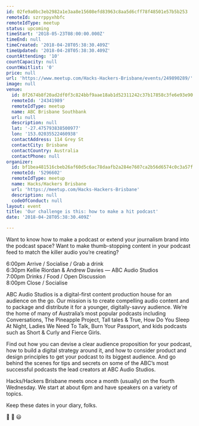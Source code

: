 ```yaml
---
id: 02fe9a0bc3eb2982a1e3aa8e15608efd83963c8aa5d6cff78f48501e57b5b253
remoteId: szrrppyxhbfc
remoteIdType: meetup
status: upcoming
timeStart: '2018-05-23T08:00:00.000Z'
timeEnd: null
timeCreated: '2018-04-28T05:38:30.409Z'
timeUpdated: '2018-04-28T05:38:30.409Z'
countAttending: '10'
countCapacity: null
countWaitlist: '0'
price: null
url: 'https://www.meetup.com/Hacks-Hackers-Brisbane/events/249890289/'
image: null
venue:
  id: 8f2674b8f20ad2df0f3c824bbf9aae18ab1d52311242c37b17858c3fe6e93e90
  remoteId: '24341989'
  remoteIdType: meetup
  name: ABC Brisbane Southbank
  url: null
  description: null
  lat: '-27.475793838500977'
  lon: '153.02035522460938'
  contactAddress: 114 Grey St
  contactCity: Brisbane
  contactCountry: Australia
  contactPhone: null
organizer:
  id: bf1bea481516cbeb26af60d5c6ac78daafb2a284e7607ca2b56d6574c0c3a57f
  remoteId: '5296602'
  remoteIdType: meetup
  name: Hacks/Hackers Brisbane
  url: 'https://meetup.com/Hacks-Hackers-Brisbane'
  description: null
  codeOfConduct: null
layout: event
title: 'Our challenge is this: how to make a hit podcast'
date: '2018-04-28T05:38:30.409Z'

---
```

<p>Want to know how to make a podcast or extend your journalism brand into the podcast space? Want to make thumb-stopping content in your podcast feed to match the killer audio you’re creating?</p> <p>6:00pm Arrive / Socialise / Grab a drink<br/>6:30pm Kellie Riordan &amp; Andrew Davies — ABC Audio Studios<br/>7:00pm Drinks / Food / Open Discussion<br/>8:00pm Close / Socialise</p> <p>ABC Audio Studios is a digital-first content production house for an audience on the go. Our mission is to create compelling audio content and to package and distribute it for a younger, digitally-savvy audience. We’re the home of many of Australia’s most popular podcasts including Conversations, The Pineapple Project, Tall tales &amp; True, How Do You Sleep At Night, Ladies We Need To Talk, Burn Your Passport, and kids podcasts such as Short &amp; Curly and Fierce Girls.</p> <p>Find out how you can devise a clear audience proposition for your podcast, how to build a digital strategy around it, and how to consider product and design principles to get your podcast to its biggest audience. And go behind the scenes for tips and secrets on some of the ABC’s most successful podcasts the lead creators at ABC Audio Studios.</p> <p>Hacks/Hackers Brisbane meets once a month (usually) on the fourth Wednesday. We start at about 6pm and have speakers on a variety of topics.</p> <p>Keep these dates in your diary, folks.</p> <p>🍻 🍕 😃</p>
